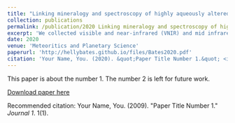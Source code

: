 ```yaml
---
title: "Linking mineralogy and spectroscopy of highly aqueously altered CM and CI carbonaceous chondrites in preparation for primitive asteroid sample return"
collection: publications
permalink: /publication/2020 Linking mineralogy and spectroscopy of highly aqueously altered CM and CI carbonaceous chondrites in preparation for primitive asteroid sample return
excerpt: 'We collected visible and near-infrared (VNIR) and mid infrared (MIR) reflectance spectra from well-characterized CM1/2, CM1, and CI1 chondrites and identified trends related to their mineralogy and degree of secondary processing.'
date: 2020
venue: 'Meteoritics and Planetary Science'
paperurl: 'http://hellybates.github.io/files/Bates2020.pdf'
citation: 'Your Name, You. (2020). &quot;Paper Title Number 1.&quot; <i>Journal 1</i>. 1(1).'
---
```

This paper is about the number 1. The number 2 is left for future work.

[Download paper here](http://academicpages.github.io/files/paper1.pdf)

Recommended citation: Your Name, You. (2009). "Paper Title Number 1." <i>Journal 1</i>. 1(1).